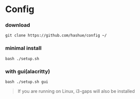 # Config

### download
`git clone https://github.com/hashue/config ~/`


### minimal install
`bash ./setup.sh`

### with gui(alacritty)

`bash ./setup.sh gui`

> If you are running on Linux, i3-gaps will also be installed
